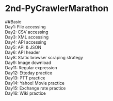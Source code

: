 # 2nd-PyCrawlerMarathon  
##Basic  
Day1: File accessing    
Day2: CSV accessing  
Day3: XML accessing  
Day4: API accessing  
Day5: API & JSON  
Day6: API header  
Day8: Static browser scraping strategy  
Day9: Image download  
Day11: Regular expression  
Day12: Ettoday practice  
Day13: PTT practice  
Day14: Yahoo! Movie practice  
Day15: Exchange rate practice  
Day16: Wiki practice  
